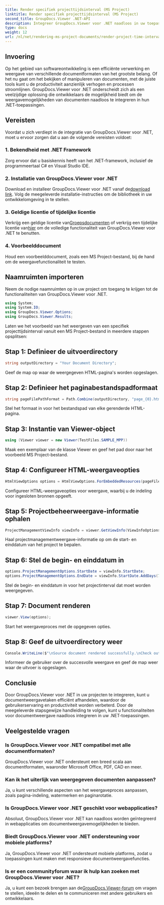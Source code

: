 ```yaml
---
title: Render specifiek projecttijdsinterval (MS Project)
linktitle: Render specifiek projecttijdsinterval (MS Project)
second_title: GroupDocs.Viewer .NET-API
description: Integreer GroupDocs.Viewer voor .NET naadloos in uw toepassingen voor een efficiënte documentweergave. Verbeter de productiviteit met veelzijdige renderingmogelijkheden.
type: docs
weight: 12
url: /nl/net/rendering-ms-project-documents/render-project-time-interval-ms-project/
---
```

## Invoering
Op het gebied van softwareontwikkeling is een efficiënte verwerking en weergave van verschillende documentformaten van het grootste belang. Of het nu gaat om het bekijken of manipuleren van documenten, met de juiste tools kunt u de productiviteit aanzienlijk verhogen en processen stroomlijnen. GroupDocs.Viewer voor .NET onderscheidt zich als een veelzijdige oplossing die ontwikkelaars de mogelijkheid biedt om de weergavemogelijkheden van documenten naadloos te integreren in hun .NET-toepassingen.
## Vereisten
Voordat u zich verdiept in de integratie van GroupDocs.Viewer voor .NET, moet u ervoor zorgen dat u aan de volgende vereisten voldoet:
### 1. Bekendheid met .NET Framework
Zorg ervoor dat u basiskennis heeft van het .NET-framework, inclusief de programmeertaal C# en Visual Studio IDE.
### 2. Installatie van GroupDocs.Viewer voor .NET
 Download en installeer GroupDocs.Viewer voor .NET vanaf de[download link](https://releases.groupdocs.com/viewer/net/). Volg de meegeleverde installatie-instructies om de bibliotheek in uw ontwikkelomgeving in te stellen.
### 3. Geldige licentie of tijdelijke licentie
 Verkrijg een geldige licentie van[Groepsdocumenten](https://purchase.groupdocs.com/buy) of verkrijg een tijdelijke licentie van[hier](https://purchase.groupdocs.com/temporary-license/) om de volledige functionaliteit van GroupDocs.Viewer voor .NET te benutten.
### 4. Voorbeelddocument
Houd een voorbeelddocument, zoals een MS Project-bestand, bij de hand om de weergavefunctionaliteit te testen.

## Naamruimten importeren
Neem de nodige naamruimten op in uw project om toegang te krijgen tot de functionaliteiten van GroupDocs.Viewer voor .NET.

```csharp
using System;
using System.IO;
using GroupDocs.Viewer.Options;
using GroupDocs.Viewer.Results;
```

Laten we het voorbeeld van het weergeven van een specifiek projecttijdsinterval vanuit een MS Project-bestand in meerdere stappen opsplitsen:
## Stap 1: Definieer de uitvoerdirectory
```csharp
string outputDirectory = "Your Document Directory";
```
Geef de map op waar de weergegeven HTML-pagina's worden opgeslagen.
## Stap 2: Definieer het paginabestandspadformaat
```csharp
string pageFilePathFormat = Path.Combine(outputDirectory, "page_{0}.html");
```
Stel het formaat in voor het bestandspad van elke gerenderde HTML-pagina.
## Stap 3: Instantie van Viewer-object
```csharp
using (Viewer viewer = new Viewer(TestFiles.SAMPLE_MPP))
```
Maak een exemplaar van de klasse Viewer en geef het pad door naar het voorbeeld MS Project-bestand.
## Stap 4: Configureer HTML-weergaveopties
```csharp
HtmlViewOptions options = HtmlViewOptions.ForEmbeddedResources(pageFilePathFormat);
```
Configureer HTML-weergaveopties voor weergave, waarbij u de indeling voor ingesloten bronnen opgeeft.
## Stap 5: Projectbeheerweergave-informatie ophalen
```csharp
ProjectManagementViewInfo viewInfo = viewer.GetViewInfo(ViewInfoOptions.FromHtmlViewOptions(options)) as ProjectManagementViewInfo;
```
Haal projectmanagementweergave-informatie op om de start- en einddatum van het project te bepalen.
## Stap 6: Stel de begin- en einddatum in
```csharp
options.ProjectManagementOptions.StartDate = viewInfo.StartDate;
options.ProjectManagementOptions.EndDate = viewInfo.StartDate.AddDays(7);
```
Stel de begin- en einddatum in voor het projectinterval dat moet worden weergegeven.
## Stap 7: Document renderen
```csharp
viewer.View(options);
```
Start het weergaveproces met de opgegeven opties.
## Stap 8: Geef de uitvoerdirectory weer
```csharp
Console.WriteLine($"\nSource document rendered successfully.\nCheck output in {outputDirectory}.");
```
Informeer de gebruiker over de succesvolle weergave en geef de map weer waar de uitvoer is opgeslagen.

## Conclusie
Door GroupDocs.Viewer voor .NET in uw projecten te integreren, kunt u documentweergavetaken efficiënt afhandelen, waardoor de gebruikerservaring en productiviteit worden verbeterd. Door de meegeleverde stapsgewijze handleiding te volgen, kunt u functionaliteiten voor documentweergave naadloos integreren in uw .NET-toepassingen.
## Veelgestelde vragen
### Is GroupDocs.Viewer voor .NET compatibel met alle documentformaten?
GroupDocs.Viewer voor .NET ondersteunt een breed scala aan documentformaten, waaronder Microsoft Office, PDF, CAD en meer.
### Kan ik het uiterlijk van weergegeven documenten aanpassen?
Ja, u kunt verschillende aspecten van het weergaveproces aanpassen, zoals pagina-indeling, watermerken en paginarotatie.
### Is GroupDocs.Viewer voor .NET geschikt voor webapplicaties?
Absoluut, GroupDocs.Viewer voor .NET kan naadloos worden geïntegreerd in webapplicaties om documentweergavemogelijkheden te bieden.
### Biedt GroupDocs.Viewer voor .NET ondersteuning voor mobiele platforms?
Ja, GroupDocs.Viewer voor .NET ondersteunt mobiele platforms, zodat u toepassingen kunt maken met responsieve documentweergavefuncties.
### Is er een communityforum waar ik hulp kan zoeken met GroupDocs.Viewer voor .NET?
 Ja, u kunt een bezoek brengen aan de[GroupDocs.Viewer-forum](https://forum.groupdocs.com/c/viewer/9) om vragen te stellen, ideeën te delen en te communiceren met andere gebruikers en ontwikkelaars.